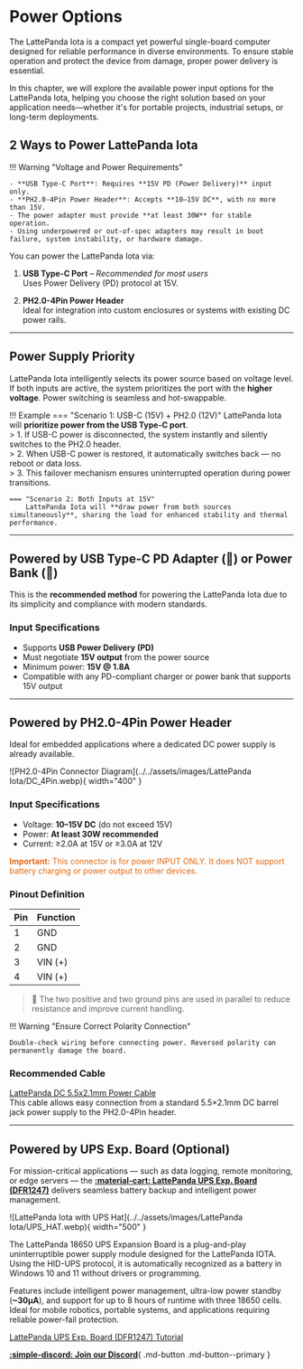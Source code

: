 # Power Options

The LattePanda Iota is a compact yet powerful single-board computer designed for reliable performance in diverse environments. To ensure stable operation and protect the device from damage, proper power delivery is essential.

In this chapter, we will explore the available power input options for the LattePanda Iota, helping you choose the right solution based on your application needs—whether it's for portable projects, industrial setups, or long-term deployments.

## 2 Ways to Power LattePanda Iota

!!! Warning "Voltage and Power Requirements"

    - **USB Type-C Port**: Requires **15V PD (Power Delivery)** input only.
    - **PH2.0-4Pin Power Header**: Accepts **10–15V DC**, with no more than 15V.
    - The power adapter must provide **at least 30W** for stable operation.
    - Using underpowered or out-of-spec adapters may result in boot failure, system instability, or hardware damage.

You can power the LattePanda Iota via:

1. **USB Type-C Port** – *Recommended for most users*  
   Uses Power Delivery (PD) protocol at 15V.

2. **PH2.0-4Pin Power Header**  
   Ideal for integration into custom enclosures or systems with existing DC power rails.


---

## Power Supply Priority

LattePanda Iota intelligently selects its power source based on voltage level. If both inputs are active, the system prioritizes the port with the **higher voltage**. Power switching is seamless and hot-swappable.

!!! Example
    === "Scenario 1: USB-C (15V) + PH2.0 (12V)"
        LattePanda Iota will **prioritize power from the USB Type-C port**.<br>
        > 1. If USB-C power is disconnected, the system instantly and silently switches to the PH2.0 header.<br>
        > 2. When USB-C power is restored, it automatically switches back — no reboot or data loss.<br>
        > 3. This failover mechanism ensures uninterrupted operation during power transitions.

    === "Scenario 2: Both Inputs at 15V"
        LattePanda Iota will **draw power from both sources simultaneously**, sharing the load for enhanced stability and thermal performance.


---

## Powered by USB Type-C PD Adapter (🔌) or Power Bank (🔋)

This is the **recommended method** for powering the LattePanda Iota due to its simplicity and compliance with modern standards.

### Input Specifications

- Supports **USB Power Delivery (PD)**
- Must negotiate **15V output** from the power source
- Minimum power: **15V @ 1.8A**
- Compatible with any PD-compliant charger or power bank that supports 15V output


---

## Powered by PH2.0-4Pin Power Header

Ideal for embedded applications where a dedicated DC power supply is already available.

![PH2.0-4Pin Connector Diagram](../../assets/images/LattePanda Iota/DC_4Pin.webp){ width="400" }


### Input Specifications

- Voltage: **10–15V DC** (do not exceed 15V)
- Power: **At least 30W recommended**
- Current: ≥2.0A at 15V or ≥3.0A at 12V

<span style="color: rgba(225, 103, 13);">**Important:** This connector is for power INPUT ONLY. It does NOT support battery charging or power output to other devices.</span>

### Pinout Definition

| Pin | Function |
|-----|----------|
| 1   | GND      |
| 2   | GND      |
| 3   | VIN (+)  |
| 4   | VIN (+)  |

> 🔋 The two positive and two ground pins are used in parallel to reduce resistance and improve current handling.

!!! Warning "Ensure Correct Polarity Connection"

    Double-check wiring before connecting power. Reversed polarity can permanently damage the board.



### Recommended Cable

[LattePanda DC 5.5x2.1mm Power Cable](https://www.dfrobot.com/product-2624.html)  
This cable allows easy connection from a standard 5.5×2.1mm DC barrel jack power supply to the PH2.0-4Pin header.


---

## Powered by UPS Exp. Board (Optional)

For mission-critical applications — such as data logging, remote monitoring, or edge servers — the **[:material-cart: LattePanda UPS Exp. Board (DFR1247)](https://www.dfrobot.com/product-2983.html)** delivers seamless battery backup and intelligent power management.

![LattePanda Iota with UPS Hat](../../assets/images/LattePanda Iota/UPS_HAT.webp){ width="500" }

The LattePanda 18650 UPS Expansion Board is a plug-and-play uninterruptible power supply module designed for the LattePanda IOTA. Using the HID-UPS protocol, it is automatically recognized as a battery in Windows 10 and 11 without drivers or programming.  

Features include intelligent power management, ultra-low power standby (**~30μA**), and support for up to 8 hours of runtime with three 18650 cells. Ideal for mobile robotics, portable systems, and applications requiring reliable power-fail protection.



[LattePanda UPS Exp. Board (DFR1247) Tutorial](https://wiki.dfrobot.com/SKU_DFR1247_UPS_Expansion_Board)



[**:simple-discord: Join our Discord**](https://discord.gg/k6YPYQgmHt){ .md-button .md-button--primary }